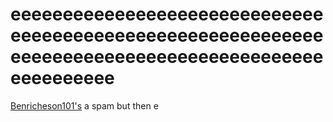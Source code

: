 # eeeeeeeeeeeeeeeeeeeeeeeeeeeeeeeeeeeeeeeeeeeeeeeeeeeeeeeeeeeeeeeeeeeeeeeeeeeeeeeeeeeeeeeeeeeeeeeeeeee
[Benricheson101's](https://github.com/Benricheson101/aaaaaaaaaaaaaaaaaaaaaaaaaaaaaaaaaaaaaaaaaaaaaaaaaaaaaaaaaaaaaaaaaaaaaaaaaaaaaaaaaaaaaaaaaaaaaaaaaaaa) a spam but then e
